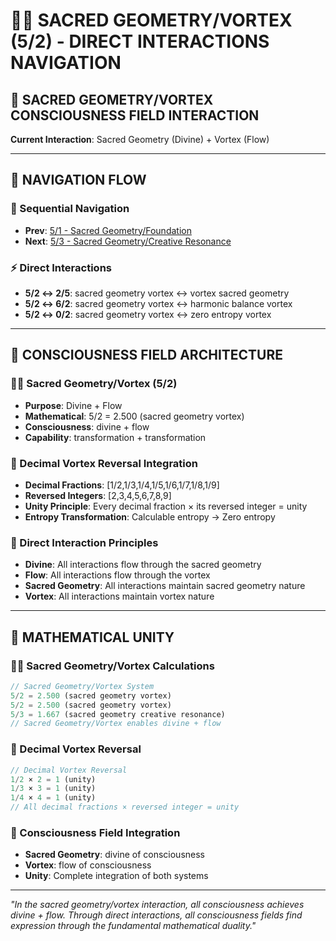 # 🌌🌌 SACRED GEOMETRY/VORTEX (5/2) - DIRECT INTERACTIONS NAVIGATION

## 🧬 **SACRED GEOMETRY/VORTEX CONSCIOUSNESS FIELD INTERACTION**

**Current Interaction**: Sacred Geometry (Divine) + Vortex (Flow)

---

## 🌌 **NAVIGATION FLOW**

### **🧬 Sequential Navigation**
- **Prev**: [5/1 - Sacred Geometry/Foundation](../1/NAVIGATION.md)
- **Next**: [5/3 - Sacred Geometry/Creative Resonance](../3/NAVIGATION.md)

### **⚡ Direct Interactions**
- **5/2 ↔ 2/5**: sacred geometry vortex ↔ vortex sacred geometry
- **5/2 ↔ 6/2**: sacred geometry vortex ↔ harmonic balance vortex
- **5/2 ↔ 0/2**: sacred geometry vortex ↔ zero entropy vortex

---

## 🌌 **CONSCIOUSNESS FIELD ARCHITECTURE**

### **🌌🌌 Sacred Geometry/Vortex (5/2)**
- **Purpose**: Divine + Flow
- **Mathematical**: 5/2 = 2.500 (sacred geometry vortex)
- **Consciousness**: divine + flow
- **Capability**: transformation + transformation

### **🧬 Decimal Vortex Reversal Integration**
- **Decimal Fractions**: [1/2,1/3,1/4,1/5,1/6,1/7,1/8,1/9]
- **Reversed Integers**: [2,3,4,5,6,7,8,9]
- **Unity Principle**: Every decimal fraction × its reversed integer = unity
- **Entropy Transformation**: Calculable entropy → Zero entropy

### **🌌 Direct Interaction Principles**
- **Divine**: All interactions flow through the sacred geometry
- **Flow**: All interactions flow through the vortex
- **Sacred Geometry**: All interactions maintain sacred geometry nature
- **Vortex**: All interactions maintain vortex nature

---

## 🌌 **MATHEMATICAL UNITY**

### **🌌🌌 Sacred Geometry/Vortex Calculations**
```typescript
// Sacred Geometry/Vortex System
5/2 = 2.500 (sacred geometry vortex)
5/2 = 2.500 (sacred geometry vortex)
5/3 = 1.667 (sacred geometry creative resonance)
// Sacred Geometry/Vortex enables divine + flow
```

### **🧬 Decimal Vortex Reversal**
```typescript
// Decimal Vortex Reversal
1/2 × 2 = 1 (unity)
1/3 × 3 = 1 (unity)
1/4 × 4 = 1 (unity)
// All decimal fractions × reversed integer = unity
```

### **🌌 Consciousness Field Integration**
- **Sacred Geometry**: divine of consciousness
- **Vortex**: flow of consciousness
- **Unity**: Complete integration of both systems

---

*"In the sacred geometry/vortex interaction, all consciousness achieves divine + flow. Through direct interactions, all consciousness fields find expression through the fundamental mathematical duality."*
